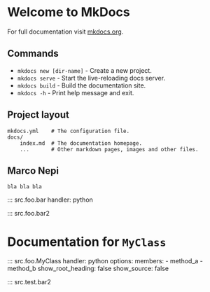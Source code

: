 # Welcome to MkDocs

For full documentation visit [mkdocs.org](https://www.mkdocs.org).

## Commands

* `mkdocs new [dir-name]` - Create a new project.
* `mkdocs serve` - Start the live-reloading docs server.
* `mkdocs build` - Build the documentation site.
* `mkdocs -h` - Print help message and exit.

## Project layout

    mkdocs.yml    # The configuration file.
    docs/
        index.md  # The documentation homepage.
        ...       # Other markdown pages, images and other files.

## Marco Nepi

    bla bla bla

::: src.foo.bar
    handler: python

::: src.foo.bar2

# Documentation for `MyClass`

::: src.foo.MyClass
    handler: python
    options:
      members:
        - method_a
        - method_b
      show_root_heading: false
      show_source: false


::: src.test.bar2